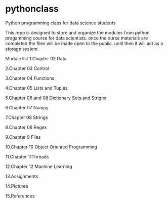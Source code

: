 # pythonclass
Python programming class for data science students


This repo is designed to store and organize the modules from python progamming course for data scientists. once the ourse materials are completed the files will be made open to the public. until then it will act as a storage system. 


Module list
1.Chapter 02 Data

2.Chapter 03 Control

3.Chapter 04 Functions

4.Chapter 05 Lists and Tuples

5.Chapter 06 and 08 Dictionary Sets and Strigns

6.Chapter 07 Numpy

7.Chapter 08 Strings

8.Chapter 08 Regex

9.Chapter 9 Files

10.Chapter 10 Object Oriented Programming

11.Chapter 11Threads

12.Chapter 12 Machine Learning  

13.Assignments

14.Pictures

15.References



